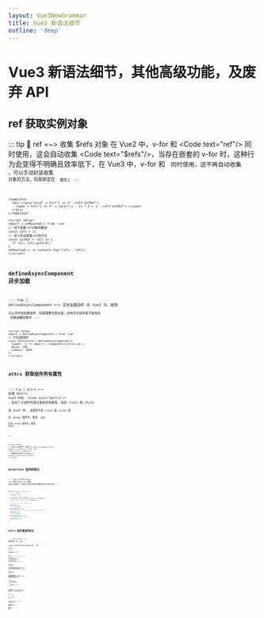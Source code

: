 ```yaml
---
layout: Vue3NewGrammar
title: Vue3 新语法细节
outline: 'deep'
---
```


<script setup> 
  // import FontColor from '_c/FontColor.vue'
  // import Code from '_c/Code.vue'

</script>

# Vue3 新语法细节，其他高级功能，及废弃 API

## ref 获取实例对象

::: tip :eyes: ref =~> 收集 $refs 对象
在 Vue2 中，v-for 和 <Code text="ref"/> 同时使用，这会自动收集 <Code text="$refs"/>，当存在嵌套的 v-for 时，这种行为会变得不明确且效率低下，在 Vue3 中，v-for 和 <Code text="ref"/> 同时使用，这不再自动收集 <Code text="$refs"/>，可以手动封装收集 <Code text="ref"/> 对象的方法，将其绑定在 <Code text="ref"/> 属性上
:::

```vue
<template>
  <div class="grid" v-for="i in 5" :ref="setRef">
    <span v-for="j in 5" v-text="(i - 1) * 5 + j" :ref="setRef"> </span>
  </div>
</template>

<script setup>
import { onMounted } from 'vue'
// 用于收集ref对象的数组
const refs = []
// 定义手动收集ref的方法
const setRef = (el) => {
  if (el) refs.push(el)
}
onMounted(() => console.log('refs', refs))
</script>
```

## defineAsyncComponent 异步加载

::: tip :eyes: defineAsyncComponent =~> 异步加载组件
在 Vue3 中，使用 <Code text="defineAsyncComponent"/> 可以异步地加载组件，但是需要注意的是，这种异步组件是不能用在 <FontColor text="Vue-Router"/> 的路由懒加载中
:::

```vue
<script setup>
import { defineAsyncComponent } from 'vue'
// 异步加载组件
const AsyncChild = defineAsyncComponent({
  loader: () => import('./components/Child.vue'),
  delay: 200,
  timeout: 3000,
})
</script>
```

## attrs 获取组件所有属性

::: tip :eyes: attrs =~> 处理 $attrs 
Vue3 中的  <Code text="$attrs"/> ，包含了父组件传递过来的所有属性，包括 class 和 style  
在 Vue2 中，<Code text="$attrs"/> 是接到不到 class 和 style 的  
在 setup 组件中，使用 <Code text="useAttrs()"/> 访问  
在非 setup 组件中，使用 <Code text="this.$attrs / setupCtx.attrs"/> 来访问

:::

```vue
<script setup>
// 在非setup组件中，使用this.$attrs/setupCtx.attrs
import { useAttrs } from 'vue'
const attrs = useAttrs()
// 能够成功访问到class和style
console.log('attrs', attrs)
</script>
```

## directive 指令的变化

::: tip :eyes: directive =~> 指令
Vue3 中，使用 <Code text="app.directive()"/> 来定义全局指令，并且定义指令时的钩子函数们也发生了若干变化
:::

```js
app.directive('highlight', {
  // v3 中新增的
  created() {},
  // 相当于 v2 中的 bind()
  beforeMount(el, binding, vnode, prevVnode) {
    el.style.background = binding.value
  },
  // 相当于 v2 中的 inserted()
  mounted() {},
  // v3 中新增的
  beforeUpdate() {},
  // 相当于 v2 中的 update()+componentUpdated()
  updated() {},
  // v3 中新增的
  beforeUnmount() {},
  // 相当于v2 中的 unbind()
  unmounted() {},
})
```

## emits 组件通信的变化

::: tip :eyes: emits =~> 触发事件
非 <Code text="<script setup>"/> 写法中  
\- 使用 <Code text="emits"/> 选项接收父组件传递过来的自定义事件
\- 使用 <Code text="ctx.emit()"/> 或 <Code text="this.$emit()"/> 来触发事件  
在 <Code text="<script setup>"/> 写法中  
\- 使用 <Code text="defineEmits"/> 来接收自定义事件，使用 <Code text="defineProps"/> 来接收自定义属性
:::

```vue
<template>
  <h1 v-text="count" @click="emit('update:count', count + 1)"></h1>
</template>

<script setup>
import { defineProps, defineEmits } from 'vue'
// 接收父组件传递过来的自定义属性
const props = defineProps({
  count: { type: Number, default: 100 },
})
// 接收父组件传递过来的自定义事件
// emit 相当于 vue2中的 this.$emit()
const emit = defineEmits(['change', 'update:count'])
</script>
```

## 其他高级功能

::: warning :zap: 无需 Fragment 根节点
Vue3 现在正式支持了多根节点的组件，也就是片段，类似 React 中的 <FontColor text="Fragment"/> 使用片段的好处是，当我们要在 template 中添加多个节点时，没必要在外层套一个 div 了，套一层 div 这会导致多了一层 DOM 结构可见，片段可以减少没有必要的 DOM 嵌套
:::

```vue
<template>
  <header>...</header>
  <main>...</main>
  <footer>...</footer>
</template>
```

::: warning :zap: .j / tsx 函数式组件
函数式组件的变化：在 Vue 2 中，要使用 functional 选项来支持函数式组件的封装在 Vue3 中，函数式组件可以直接用普通函数进行创建如果你在 vite 环境中安装了 <FontColor text="`@vitejs/plugin-vue-jsx`" color="gray"/> 插件来支持 JSX 语法，那么定义函数式组件就更加方便了
:::

```tsx
# Counter.tsx

export default (props, ctx) => {
  // props是父组件传递过来的属性
  // ctx 中有 attrs, emit, slots
  const { value, onChange } = props

  return (
    <>
      <h1>函数式组件</h1>
      <h1 onClick={()=>onChange(value+1)}>
        { value }
      </h1>
    </>
  )
}
```

::: warning :zap: Vue 实例方法代替静态方法、属性
Vue2 中的 Vue 构造函数，在 Vue3 中已经不能再使用了所以 Vue 构造函数上的静态方法、静态属性，比如 <FontColor text="Vue.use / Vue.mixin  / Vue.prototype" color="pink"/> 等都不能使用了，在 Vue3 中新增了一套实例方法来代替，比如 <Code text="app.use()"/> 等
:::

```js
import { createApp } from 'vue'
import router from './router'
import store from './store'
import App from './App.vue'

const app = createApp(App)

// 相当于 v2中的 Vue.prototype
app.config.globalProperties.$http = ''
// 等价于 v2中的 Vue.use
app.use(router) // 注册路由系统
app.use(store) // 注册状态管理
```

::: warning :zap: getCurrentInstance 访问内部组件实例
在 Vue3 中，使用 <Code text="getCurrentInstance"/> 访问内部组件实例，进而可以获取到 app.config 上的全局数据，比如 <Code text="$route、$router、$store "/> 和自定义数据等这个 API 只能在 <Code text="setup"/> 或 生命周期钩子 中调用
:::

```vue
# .js
<script>
// 把使用全局数据的功能封装成 Hooks
import { getCurrentInstance } from 'vue'
function useGlobal(key) {
  return getCurrentInstance().appContext.config.globalProperties[key]
}
</script>

# .vue
<script setup>
import { getCurrentInstance } from 'vue'
const global = getCurrentInstance().appContext.config.globalProperties
// 得到 $route、$router、$store、$http ...

使用自定义Hooks方法访问全局数据
const $store = useGlobal('$store')
console.log('store', $store)
</script>
```

::: warning :zap: provide，inject 其他使用方式
使用 <Code text="provide"/> 和 <Code text="inject"/> 这两个组合 API 可以组件树中传递数据  
除此之外，还可以应用级别的 <Code text="app.provide()"/> 来注入全局数据在编写插件、类库时使用 <Code text="app.provide()"/> 尤其有用，可以替代 <FontColor text="app.config.globalProperties" color="pink"/>
:::

```vue
# main.ts const app = createApp(App) app.provide('global', { msg: 'Hello World',
foo: [1,2,3,4] }) # 在组件中使用
<script setup>
import { inject } from 'vue'
const global = inject('global')
</script>
```

::: warning :zap: nextTick 的改进
在 Vue2 中，<FontColor text="Vue.nextTick()"/> 或 <FontColor text="this.$nextTick"/> 不能支持 Webpack 的 Tree-Shaking 功能  
在 Vue3 中的 <Code text="nextTick"/> ，考虑到了对 Tree-Shaking 的支持  
:::

```vue
<template>
  <div v-html="content"></div>
</template>

<script setup>
import { ref, watchPostEffect, nextTick } from 'vue'
const content = ref('')
watchPostEffect(() => {
  content.value = `<div id='box'>动态HTML字符串</div>`
  // 在nextTick中访问并操作DOM
  nextTick(() => {
    const box = document.getElementById('box')
    box.style.color = 'red'
    box.style.textAlign = 'center'
  })
})
</script>
```

::: warning :zap: 无需手动添加 key 的优化
Vue3 中，对于 <FontColor text="v-if/v-else/v-else-if"/> 的各分支项，无须再手动绑定 key 了， Vue3 会自动生成唯一的 key 因此，在使用过渡动画 <Code text="<transition> "/>对多个节点进行显示隐藏时，也无须手动加 <FontColor text="key"/> 了
:::

```vue
<template>
  <!-- 使用<teleport>组件，把animate.css样式插入到head标签中去 -->
  <teleport to="head">
    <link
      rel="stylesheet"
      href="https://cdn.jsdelivr.net/npm/animate.css@4.1.1/animate.css"
    />
  </teleport>
  <!-- 使用<transition>过渡动画，无须加key了 -->
  <transition
    enter-active-class="animate__animated animate__zoomIn"
    leave-active-class="animate__animated animate__zoomOutUp"
    mode="out-in"
  >
    <h1 v-if="bol">不负当下</h1>
    <h1 v-else>不畏未来</h1>
  </transition>
  <button @click="bol = !bol">Toggle</button>
</template>

<script setup>
import { ref } from 'vue'
const bol = ref(true)
</script>
```

::: warning :zap: createApp 的变化
在 Vue2 中，使用 <FontColor text="propsData" color="pink"/> 选项，可以实现在 <FontColor text="new Vue()"/> 时向根组件传递 <FontColor text="props"/> 数据  
在 Vue3 中，<FontColor text="propsData" color="pink"/> 选项 被淘汰了  
替代方案是：使用 <Code text="createApp"/> 的第二个参数，在 <FontColor text="app"/> 实例创建时向根组件传入 <Code text="props"/> 数据
:::

```vue
# main.ts import { createApp } from 'vue' import App from './App.vue' //
使用第二参数，向App传递自定义属性 const app = createApp(App, { name:'vue3' })
app.mount('#app') // 挂载 # App.vue
<script setup>
import { defineProps } from 'vue'
// 接收 createApp() 传递过来的自定义属性
const props = defineProps({
  name: { type: String, default: '' },
})
console.log('app props', props)
</script>
```

::: warning :zap: render 函数的变化
在 Vue2 中，组件有一个 <FontColor text="render"/> 选项（它本质上是一个渲染函数，这个渲染函数的形参是 h 函数），<Code text="h"/> 函数相当于 React 中的 <FontColor text="createElement()"/> , 在 Vue3 <FontColor text="render"/> 函数选项发生了变化：它的形参不再是 <Code text="h"/> 函数了 ，变成了一个 **全局 API**，须导入后才能使用
:::

```ts
import { createApp, h } from 'vue'
import App from './App.vue'

const app = createApp(
  {
    render() {
      return h(App)
    },
  },
  { name: 'vue3' }
)
app.$mount('#app')
```

::: warning :zap: \<suspense> 异步组件加载
Vue3 中新增了内置组件 <Code text="<suspense>"/>，它类似 <FontColor text="React.Suspense"/> 一样，用于给异步组件加载时，指定 Loading 指示器需要注意的是，这个新特征尚未正式发布，其 API 可能随时会发生变动
:::

```vue
<template>
  <suspense>
    <!-- 用name='default'默认插槽加载异步组件 -->
    <AsyncChild />
    <!-- 异步加载成功前的loading 交互效果 -->
    <template #fallback>
      <div>Loading...</div>
    </template>
  </suspense>
</template>

<script setup>
import { defineAsyncComponent } from 'vue'
const AsyncChild = defineAsyncComponent({
  loader: () => import('./components/Child.vue'),
  delay: 200,
  timeout: 3000,
})
</script>
```

::: warning :zap: \<transition> 的变化
Vue3 中，过渡动画 <Code text="<transition>"/> 发生了一系列变化  
之前的 <FontColor text="v-enter" color="pink"/> 变成了现在的 <Code text="v-enter-from"/> ， 之前的 <FontColor text="v-leave" color="pink"/> 变成了现在的 <Code text="v-leave-from"/>  
另一个变化是：当使用 <Code text="<transition>"/> 作为根结点的组件，从外部被切换时将不再触发过渡效果
:::

```vue
<template>
  <transition name="fade">
    <h1 v-if="bol">但使龙城飞将在，不教胡马度阴山！</h1>
  </transition>
  <button @click="bol = !bol">切换</button>
</template>

<script setup>
import { ref } from 'vue'
const bol = ref(true)
</script>

<style lang="scss" scoped>
.fade-enter-from {
  opacity: 0;
  color: red;
}
.fade-enter-active {
  transition: all 1s ease;
}
.fade-enter-to {
  opacity: 1;
  color: black;
}

.fade-leave-from {
  opacity: 1;
  color: black;
}
.fade-leave-active {
  transition: all 1.5s ease;
}
.fade-leave-to {
  opacity: 0;
  color: blue;
}
</style>
```

::: warning :zap: : 或 v-bind 属性绑定的变化
在 Vue2 中，静态属性和动态属性同时使用时，不确定最终哪个起作用  
在 Vue3 中，这是可以确定的 :bulb:  
\- 当动态属性使用 <Code text=":title"/> 方式绑定时，谁在前面谁起作用  
\- 当动态属性使用 <Code text="v-bind='object'"/> 方式绑定时，谁在后面谁起作用  
:::

```vue
<template>
  <!-- 这种写法，同时绑定静态和动态属性时，谁在前面谁生效！ -->
  <div id="red" :id="'blue'">不负当下</div>
  <div :title="'hello'" title="world">不畏未来</div>
  <hr />
  <!-- 这种写法，同时绑定静态和动态属性时，谁在后面谁生效！ -->
  <div id="red" v-bind="{ id: 'blue' }">不负当下</div>
  <div v-bind="{ title: 'hello' }" title="world">不畏未来</div>
</template>
```

::: warning :zap: watch 常用的配置参数 deep
当使用 <Code text="watch"/> 选项侦听数组时，只有在数组被替换时才会触发回调，换句话说，在数组被改变时侦听回调将不再被触发，要想在数组被改变时触发侦听回调，必须指定 <Code text="deep"/> 选项
:::

```vue
<template>
  <div v-for="t in list" v-text="t.task"></div>
  <button @click.once="addTask">添加任务</button>
</template>

<script setup>
import { reactive, watch } from 'vue'
const list = reactive([
  { id: 1, task: '读书', value: 'book' },
  { id: 2, task: '跑步', value: 'running' },
])
const addTask = () => {
  list.push({ id: 3, task: '学习', value: 'study' })
}
// 当无法监听一个引用类型的变量时
// 添加第三个选项参数 { deep:true }
watch(
  list,
  () => {
    console.log('list changed', list)
  },
  { deep: true }
)
</script>
```

::: warning :zap: props 的变化和 inject 的亲近
在 Vue2 中接收 <FontColor text="props"/> 时，如果 prop 的默认值是工厂函数，那么在这个工厂函数里是有 <FontColor text="this"/> 的  
在 Vue3 中生成 <Code text="props"/> 时 ，prop 默认值的工厂函数不再能访问 <FontColor text="this"/> 了，但是却意外可以访问 <Code text="inject"/>
:::

```vue
<template>
  <!-- v-for循环一个对象 -->
  <div v-for="(v, k, i) in info">
    <span v-text="i"></span> - <span v-text="k"></span> -
    <span v-text="v"></span>
  </div>

  <!-- v-for循环一个数组 -->
  <div v-for="n in list" v-text="n"></div>
</template>

<script setup>
import { defineProps, inject } from 'vue'
// 为该 prop 指定一个 default 默认值时，
// 如果是对象或数组类型，默认值必须从一个工厂函数返回。
const props = defineProps({
  info: {
    type: Object,
    default() {
      // 在Vue3中，这里是没有this的，但可以访问inject
      console.log('this', this) // null
      return inject('info', { name: '张三', age: 10 })
    },
  },
  list: {
    type: Array,
    default() {
      return inject('list', [1, 2, 3, 4])
    },
  },
})
</script>
```

::: warning :zap: \<teleport> 组件
Vue3 中，新增了 <Code text="<teleport>"/> 组件，这相当于 <FontColor text="ReactDOM.createPortal()"/>，它的作用是把指定的元素或组件渲染到任意父级作用域的其它 DOM 节点上，<Code text="<teleport>"/> 还常用于封装 Modal 弹框组件，如下栗
:::

```vue
# Modal.vue

<template>
  <!-- 当Modal弹框显示时，将其插入到<body>标签中去 -->
  <teleport to="body">
    <div class="layer" v-if="visibled" @click.self="cancel">
      <div class="modal">
        <header></header>
        <main><slot></slot></main>
        <footer></footer>
      </div>
    </div>
  </teleport>
</template>

<script setup>
import { defineProps, defineEmits, toRefs } from 'vue'
const props = defineProps({
  visibled: { type: Boolean, default: false },
})
const emit = defineEmits(['cancel'])
const cancel = () => emit('cancel')
</script>

<style lang="scss">
.layer {
  position: fixed;
  bottom: 0;
  top: 0;
  right: 0;
  left: 0;
  background-color: rgba(0, 0, 0, 0.7);
  .modal {
    width: 520px;
    position: absolute;
    top: 100px;
    left: 50%;
    margin-left: -260px;
    box-sizing: border-box;
    padding: 20px;
    border-radius: 3px;
    background-color: white;
  }
}
</style>
```

## v-model 和 v-if，v-for 组合的变化

::: danger :key: v-model 指令的变化和使用  
\- 在 Vue2 中，<FontColor text="v-model"/> 等价于 <FontColor text=":value + @input"/>  
\- 在 Vue3 中，移除了 <FontColor text="model" color="pink"/> 选项，移除了 v-bind 指令的 <FontColor text=".sync" color="pink"/> 修饰符  
\- 在 Vue3 中，<Code text="v-model"/> 等价于 <Code text=":modelValue + @update:modelValue"/>  
\- 在 Vue3 中，同一个组件上可以同时使用多个 <Code text="v-model"/>  
\- 在 Vue3 中，还可以自定义 <Code text="v-model"/> 的修饰符
:::

<ElCard style="text-align:center">封装带有多个 v-model 的自定义组件</ElCard>

```vue
# GoodFilter.vue

<template>
  <span>请选择商家（多选）：</span>
  <span v-for="s in shopArr">
    <input
      type="checkbox"
      :value="s.value"
      :checked="shop.includes(s.value)"
      @change="shopChange"
    />
    <span v-text="s.label"></span> </span
  ><br />

  <span>请选择价格（单选）：</span>
  <span v-for="p in priceArr">
    <input
      type="radio"
      :value="p.value"
      :checked="p.value === price"
      @change="priceChange"
    />
    <span v-text="p.label"></span>
  </span>
</template>

<script setup>
import { reactive, defineProps, defineEmits, toRefs } from 'vue'

const props = defineProps({
  shop: { type: Array, default: [] },
  // 接收v-model:shop的自定义修饰符
  shopModifiers: { default: () => ({}) },
  price: { type: Number, default: 500 },
  // 接收v-model:price的自定义修饰符
  priceModifiers: { default: () => ({}) },
})
const { shop, price } = toRefs(props)
// 接收v-model的自定义事件
const emit = defineEmits(['update:shop', 'update:price'])

const shopArr = reactive([
  { id: 1, label: '华为', value: 'huawei' },
  { id: 2, label: '小米', value: 'mi' },
  { id: 3, label: '魅族', value: 'meizu' },
  { id: 4, label: '三星', value: 'samsung' },
])
const priceArr = reactive([
  { id: 1, label: '1000以下', value: 500 },
  { id: 2, label: '1000~2000', value: 1500 },
  { id: 3, label: '2000~3000', value: 2500 },
  { id: 4, label: '3000以上', value: 3500 },
])

// 多选框
const shopChange = (ev) => {
  const { checked, value } = ev.target
  // 使用v-model:shop的自定义修饰符
  const { sort } = props.shopModifiers
  let newShop = checked
    ? [...shop.value, value]
    : shop.value.filter((e) => e !== value)
  if (sort) newShop = newShop.sort()
  emit('update:shop', newShop)
}
// 单选框
const priceChange = (ev) => {
  emit('update:price', Number(ev.target.value))
}
</script>

<style lang="scss" scoped>
.nav {
  & > span {
    display: inline-block;
    padding: 5px 15px;
  }
  & > span.on {
    color: red;
  }
}
</style>
```

<ElCard style="text-align:center">使用带有多个 v-model 的自定义组件</ElCard>

```vue
<template>
  <GoodFilter v-model:shop.sort="shop" v-model:price="price" />
</template>

<script setup>
import { ref, reactive, watch } from 'vue'
import GoodFilter from './components/GoodFilter.vue'
const shop = ref([])
const price = ref(500)

watch([shop, price], () => {
  console.log('changed', shop.value, price.value)
})
</script>
```

::: danger :rocket: v-for，v-if 组合使用

> <ElCard shadow="hover">同一节点上使用 v-for 和 v-if ，在 Vue2 中不推荐这么用，且 v-for 优先级更高。在 Vue3 中，这种写法是允许的，但 v-if 的优秀级更高</ElCard>

:::

## 废弃的 API

:x: <FontColor text="$children (已移除)" color="pink"/>
<ElCard shadow="never">
<span style="color:#e2dfe0">Vue3 中，移除了 $children 属性，要想访问子组件只能使用 ref 来实现了在 Vue2 中，我们使用 $children 可以方便地访问到子组件，在组件树中 “肆意” 穿梭</span>
</ElCard>

:x: <FontColor text="$on / $off / $once (都已移除)" color="pink"/>
<ElCard shadow="never">
<span style="color:#e2dfe0">Vue3 中 移除了 $on / $off / $once 这三个事件 API，只保留了 $emit</span>
</ElCard>

:x: <FontColor text="Vue.filter (已移除)" color="pink"/>
<ElCard shadow="never">
<span style="color:#e2dfe0">移除了全局过滤器（Vue.filter）、移除了局部过滤器 filters 选项取而代之，你可以封装自定义函数或使用 computed 计算属性来处理数据</span>
</ElCard>

:x: <FontColor text="Vue.config.keyCodes(已移除)" color="pink"/>
<ElCard shadow="never">
<span style="color:#e2dfe0">在 Vue2 中，使用 Vue.config.keyCodes 可以修改键盘码，这在 Vue3 中已经淘汰了</span>
</ElCard>

:x: <FontColor text="$listeners(已移除)" color="pink"/>
<ElCard shadow="never">
<span style="color:#e2dfe0">Vue3 中，$listeners 被移除了因此我们无法再使用 $listeners 来访问、调用父组件给的自定义事件了</span>
</ElCard>

:x: <FontColor text=".native(已移除)" color="pink"/>
<ElCard shadow="never">
<span style="color:#e2dfe0">Vue3 中，v-on 的.native 修饰符已被移除</span>
</ElCard>

<ElDivider></ElDivider>

<!-- 评论 -->
<ClientOnly>
  <GitalkComment
    :issueId="163"
  />
</ClientOnly>
<!-- 评论 -->

